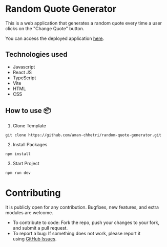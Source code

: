 # Random Quote Generator

This is a web application that generates a random quote every time a user clicks on the "Change Quote" button.

You can access the deployed application [here](https://random-quotes-generator-v1.netlify.app/).

## Technologies used

- Javascript
- React JS
- TypeScript
- Vite
- HTML
- CSS

## **How to use 📦**

1. Clone Template

```
git clone https://github.com/aman-chhetri/random-quote-generator.git
```

2. Install Packages

```
npm install
```

3. Start Project

```
npm run dev
```

# Contributing

It is publicly open for any contribution. Bugfixes, new features, and extra modules are welcome.

- To contribute to code: Fork the repo, push your changes to your fork, and submit a pull request.
- To report a bug: If something does not work, please report it using [GitHub Issues](https://github.com/aman-chhetri/random-quote-generator/issues).
